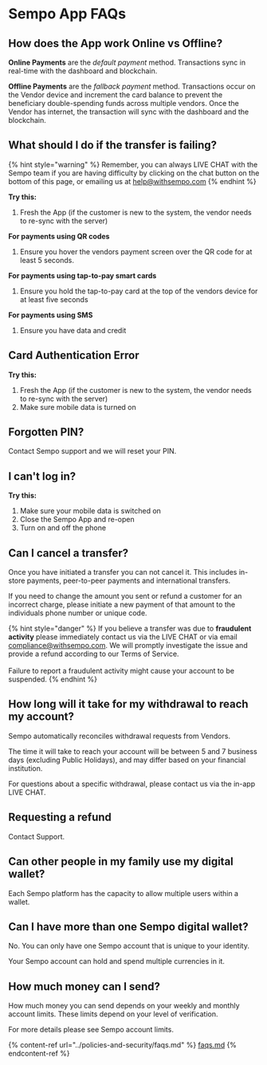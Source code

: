 # Sempo App FAQs

## How does the App work Online vs Offline?

**Online Payments** are the _default payment_ method. Transactions sync in real-time with the dashboard and blockchain.

**Offline Payments** are the _fallback payment_ method. Transactions occur on the Vendor device and increment the card balance to prevent the beneficiary double-spending funds across multiple vendors. Once the Vendor has internet, the transaction will sync with the dashboard and the blockchain.

## What should I do if the transfer is failing?

{% hint style="warning" %}
Remember, you can always LIVE CHAT with the Sempo team if you are having difficulty by clicking on the chat button on the bottom of this page, or emailing us at help@withsempo.com
{% endhint %}

**Try this:**

1. Fresh the App (if the customer is new to the system, the vendor needs to re-sync with the server)

**For payments using QR codes**

1. Ensure you hover the vendors payment screen over the QR code for at least 5 seconds.

**For payments using tap-to-pay smart cards**

1. Ensure you hold the tap-to-pay card at the top of the vendors device for at least five seconds

**For payments using SMS**

1. Ensure you have data and credit

## Card Authentication Error

**Try this:**

1. Fresh the App (if the customer is new to the system, the vendor needs to re-sync with the server)
2. Make sure mobile data is turned on&#x20;

## Forgotten PIN?

Contact Sempo support and we will reset your PIN.

## I can't log in?

**Try this:**

1. Make sure your mobile data is switched on
2. Close the Sempo App and re-open
3. Turn on and off the phone

## Can I cancel a transfer?

Once you have initiated a transfer you can not cancel it. This includes in-store payments, peer-to-peer payments and international transfers.

If you need to change the amount you sent or refund a customer for an incorrect charge, please initiate a new payment of that amount to the individuals phone number or unique code.

{% hint style="danger" %}
If you believe a transfer was due to **fraudulent activity** please immediately contact us via the LIVE CHAT or via email [compliance@withsempo.com](mailto:compliance@withsempo.com). We will promptly investigate the issue and provide a refund according to our Terms of Service. \
\
Failure to report a fraudulent activity might cause your account to be suspended.
{% endhint %}

## How long will it take for my withdrawal to reach my account?

Sempo automatically reconciles withdrawal requests from Vendors.

The time it will take to reach your account will be between 5 and 7 business days (excluding Public Holidays), and may differ based on your financial institution.&#x20;

For questions about a specific withdrawal, please contact us via the in-app LIVE CHAT.

## Requesting a refund

Contact Support.

## Can other people in my family use my digital wallet?

Each Sempo platform has the capacity to allow multiple users within a wallet.

## Can I have more than one Sempo digital wallet?

No. You can only have one Sempo account that is unique to your identity.

Your Sempo account can hold and spend multiple currencies in it.

## How much money can I send?

How much money you can send depends on your weekly and monthly account limits. These limits depend on your level of verification.

For more details please see Sempo account limits.

{% content-ref url="../policies-and-security/faqs.md" %}
[faqs.md](../policies-and-security/faqs.md)
{% endcontent-ref %}



